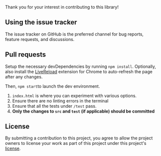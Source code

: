 Thank you for your interest in contributing to this library!

## Using the issue tracker

The issue tracker on GitHub is the preferred channel for bug reports, feature
requests, and discussions.

## Pull requests

Setup the necessary devDependencies by running `npm install`. 
Optionally, also install the [LiveReload](https://chrome.google.com/webstore/detail/livereload/jnihajbhpnppcggbcgedagnkighmdlei) extension for Chrome to auto-refresh the page after any changes.

Then, `npm start`to launch the dev environment. 

1. `index.html` is where you can experiment with various options. 
2. Ensure there are no linting errors in the terminal
3. Ensure that all the tests under `/test` pass.
4. **Only the changes to `src` and `test` (if applicable) should be committed**


## License

By submitting a contribution to this project, you agree to allow the project
owners to license your work as part of this project under this project's
[license](LICENSE.md).

